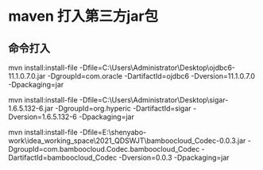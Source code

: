 # maven 打入第三方jar包 


## 命令打入


mvn install:install-file -Dfile=C:\Users\Administrator\Desktop\ojdbc6-11.1.0.7.0.jar -DgroupId=com.oracle -DartifactId=ojdbc6 -Dversion=11.1.0.7.0 -Dpackaging=jar


mvn install:install-file -Dfile=C:\Users\Administrator\Desktop\sigar-1.6.5.132-6.jar -DgroupId=org.hyperic -DartifactId=sigar -Dversion=1.6.5.132-6 -Dpackaging=jar



mvn install:install-file -Dfile=E:\shenyabo-work\idea_working_space\2021_QDSWJT\bamboocloud_Codec-0.0.3.jar -DgroupId=com.bamboocloud.Codec.bamboocloud_Codec -DartifactId=bamboocloud_Codec -Dversion=0.0.3 -Dpackaging=jar